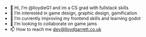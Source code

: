 - 👋 Hi, I’m @lloydieG1 and im a CS grad with fullstack skills
- 👀 I’m interested in game design, graphic design, gamification
- 🌱 I’m currently improving my frontend skills and learning godot
- 💞️ I’m looking to collaborate on game jams
- 📫 How to reach me dev@lloydgarrett.co.uk

<!---
lloydieG1/lloydieG1 is a ✨ special ✨ repository because its `README.md` (this file) appears on your GitHub profile.
You can click the Preview link to take a look at your changes.
--->
